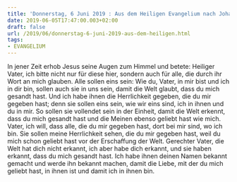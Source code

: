 ```yaml
---
title: 'Donnerstag, 6 Juni 2019 : Aus dem Heiligen Evangelium nach Johannes - Joh 17,20-26.'
date: 2019-06-05T17:47:00.003+02:00
draft: false
url: /2019/06/donnerstag-6-juni-2019-aus-dem-heiligen.html
tags: 
- EVANGELIUM
---
```


In jener Zeit erhob Jesus seine Augen zum Himmel und betete: Heiliger Vater, ich bitte nicht nur für diese hier, sondern auch für alle, die durch ihr Wort an mich glauben. Alle sollen eins sein: Wie du, Vater, in mir bist und ich in dir bin, sollen auch sie in uns sein, damit die Welt glaubt, dass du mich gesandt hast. Und ich habe ihnen die Herrlichkeit gegeben, die du mir gegeben hast; denn sie sollen eins sein, wie wir eins sind, ich in ihnen und du in mir. So sollen sie vollendet sein in der Einheit, damit die Welt erkennt, dass du mich gesandt hast und die Meinen ebenso geliebt hast wie mich. Vater, ich will, dass alle, die du mir gegeben hast, dort bei mir sind, wo ich bin. Sie sollen meine Herrlichkeit sehen, die du mir gegeben hast, weil du mich schon geliebt hast vor der Erschaffung der Welt. Gerechter Vater, die Welt hat dich nicht erkannt, ich aber habe dich erkannt, und sie haben erkannt, dass du mich gesandt hast. Ich habe ihnen deinen Namen bekannt gemacht und werde ihn bekannt machen, damit die Liebe, mit der du mich geliebt hast, in ihnen ist und damit ich in ihnen bin.